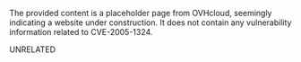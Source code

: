 The provided content is a placeholder page from OVHcloud, seemingly indicating a website under construction. It does not contain any vulnerability information related to CVE-2005-1324.

UNRELATED